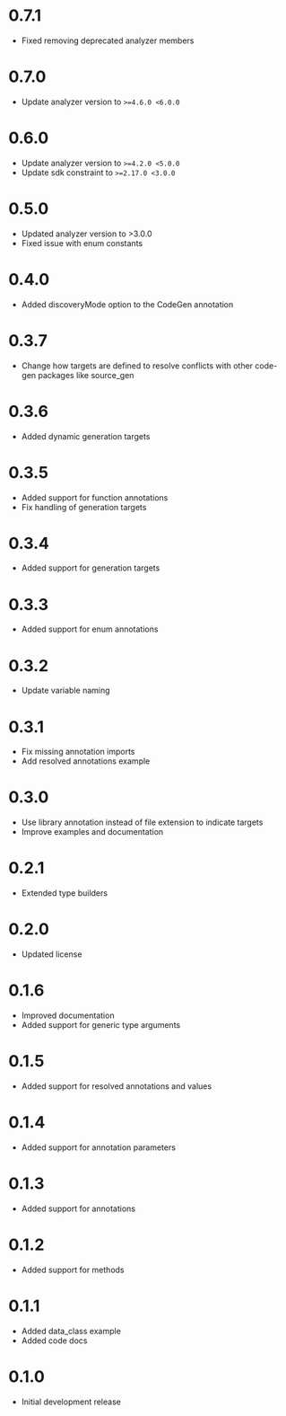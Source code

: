 # 0.7.1

- Fixed removing deprecated analyzer members

# 0.7.0

- Update analyzer version to `>=4.6.0 <6.0.0`

# 0.6.0

- Update analyzer version to `>=4.2.0 <5.0.0`
- Update sdk constraint to `>=2.17.0 <3.0.0`

# 0.5.0

- Updated analyzer version to >3.0.0
- Fixed issue with enum constants

# 0.4.0

- Added discoveryMode option to the CodeGen annotation

# 0.3.7

- Change how targets are defined to resolve conflicts with other code-gen packages like source_gen

# 0.3.6

- Added dynamic generation targets

# 0.3.5

- Added support for function annotations
- Fix handling of generation targets

# 0.3.4

- Added support for generation targets

# 0.3.3

- Added support for enum annotations

# 0.3.2

- Update variable naming

# 0.3.1

- Fix missing annotation imports
- Add resolved annotations example

# 0.3.0

- Use library annotation instead of file extension to indicate targets
- Improve examples and documentation

# 0.2.1

- Extended type builders

# 0.2.0

- Updated license

# 0.1.6

- Improved documentation
- Added support for generic type arguments

# 0.1.5

- Added support for resolved annotations and values

# 0.1.4

- Added support for annotation parameters

# 0.1.3

- Added support for annotations

# 0.1.2

- Added support for methods

# 0.1.1

- Added data_class example
- Added code docs

# 0.1.0

- Initial development release